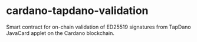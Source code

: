 # cardano-tapdano-validation
Smart contract for on-chain validation of ED25519 signatures from TapDano JavaCard applet on the Cardano blockchain.
